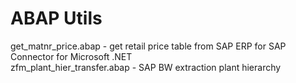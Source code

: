 # ABAP Utils
get_matnr_price.abap - get retail price table from SAP ERP for SAP Connector for Microsoft .NET </br>
zfm_plant_hier_transfer.abap - SAP BW extraction plant hierarchy
